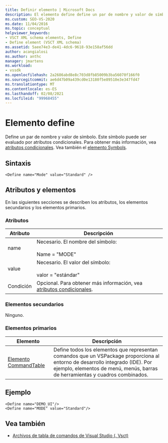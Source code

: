 ```yaml
---
title: Definir elemento | Microsoft Docs
description: El elemento define define un par de nombre y valor de símbolo. Este símbolo puede ser evaluado por atributos condicionales.
ms.custom: SEO-VS-2020
ms.date: 11/04/2016
ms.topic: conceptual
helpviewer_keywords:
- VSCT XML schema elements, Define
- Define element (VSCT XML schema)
ms.assetid: 5aee74e3-de41-4dc6-9618-93e158af56dd
author: acangialosi
ms.author: anthc
manager: jmartens
ms.workload:
- vssdk
ms.openlocfilehash: 2a2686abd8e8c703d8fb85009b3ba56070f166f0
ms.sourcegitcommit: ae6d47b09a439cd0e13180f5e89510e3e347fd47
ms.translationtype: MT
ms.contentlocale: es-ES
ms.lasthandoff: 02/08/2021
ms.locfileid: "99968455"
---
```

# <a name="define-element"></a>Elemento define
Define un par de nombre y valor de símbolo. Este símbolo puede ser evaluado por atributos condicionales. Para obtener más información, vea [atributos condicionales](../extensibility/vsct-xml-schema-conditional-attributes.md). Vea también el [elemento Symbols](../extensibility/symbols-element.md).

## <a name="syntax"></a>Sintaxis

```
<Define name="Mode" value="Standard" />
```

## <a name="attributes-and-elements"></a>Atributos y elementos
 En las siguientes secciones se describen los atributos, los elementos secundarios y los elementos primarios.

### <a name="attributes"></a>Atributos

|Atributo|Descripción|
|---------------|-----------------|
|name|Necesario. El nombre del símbolo:<br /><br /> Name = "MODE"|
|value|Necesario. El valor del símbolo:<br /><br /> valor = "estándar"|
|Condición|Opcional. Para obtener más información, vea [atributos condicionales](../extensibility/vsct-xml-schema-conditional-attributes.md).|

### <a name="child-elements"></a>Elementos secundarios
 Ninguno.

### <a name="parent-elements"></a>Elementos primarios

|Elemento|Descripción|
|-------------|-----------------|
|[Elemento CommandTable](../extensibility/commandtable-element.md)|Define todos los elementos que representan comandos que un VSPackage proporciona al entorno de desarrollo integrado (IDE). Por ejemplo, elementos de menú, menús, barras de herramientas y cuadros combinados.|

## <a name="example"></a>Ejemplo

```
<Define name="DEMO_UI"/>
<Define name="MODE" value="Standard"/>
```

## <a name="see-also"></a>Vea también
- [Archivos de tabla de comandos de Visual Studio (. Vsct)](../extensibility/internals/visual-studio-command-table-dot-vsct-files.md)
